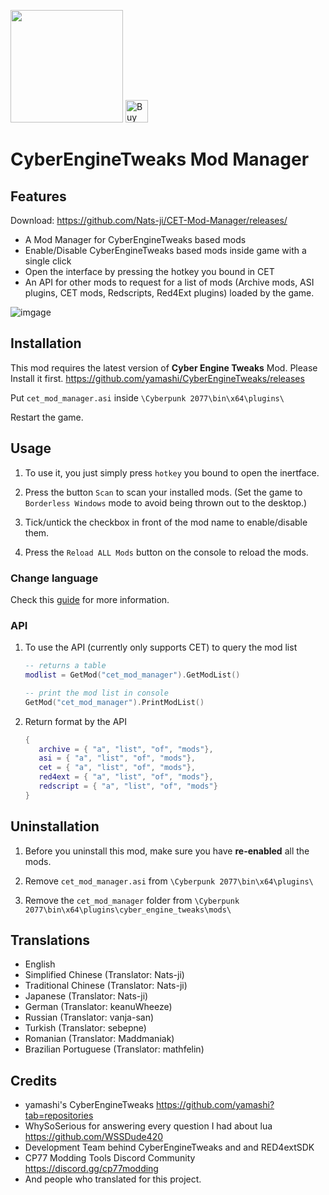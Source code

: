 <a href="https://www.buymeacoffee.com/mingm"><img src="https://img.buymeacoffee.com/button-api/?text=Buy me a coffee&emoji=&slug=mingm&button_colour=FF5F5F&font_colour=ffffff&font_family=Comic&outline_colour=000000&coffee_colour=FFDD00" width="180px"></a>
<a href='https://ko-fi.com/U6U572VOM' target='_blank'><img height='36' style='border:0px;height:36px;' src='https://cdn.ko-fi.com/cdn/kofi1.png?v=3' border='0' alt='Buy Me a Coffee at ko-fi.com' /></a>

# CyberEngineTweaks Mod Manager

## Features

Download: https://github.com/Nats-ji/CET-Mod-Manager/releases/

- A Mod Manager for CyberEngineTweaks based mods
- Enable/Disable CyberEngineTweaks based mods inside game with a single click
- Open the interface by pressing the hotkey you bound in CET
- An API for other mods to request for a list of mods (Archive mods, ASI plugins, CET mods, Redscripts, Red4Ext plugins) loaded by the game.


![imgage](https://staticdelivery.nexusmods.com/mods/3333/images/895/895-1610480969-1242777005.png)

## Installation

This mod requires the latest version of **Cyber Engine Tweaks** Mod. Please Install it first. https://github.com/yamashi/CyberEngineTweaks/releases

Put `cet_mod_manager.asi` inside `\Cyberpunk 2077\bin\x64\plugins\`

Restart the game.

## Usage

1. To use it, you just simply press `hotkey` you bound to open the inertface.

2. Press the button `Scan` to scan your installed mods. (Set the game to `Borderless Windows` mode to avoid being thrown out to the desktop.)

3. Tick/untick the checkbox in front of the mod name to enable/disable them.

4. Press the `Reload ALL Mods` button on the console to reload the mods.

### Change language
Check this [guide](https://wiki.redmodding.org/cyber-engine-tweaks/getting-started/configuration/change-font-and-font-size#how-to-display-non-english-characters) for more information.

### API

1. To use the API (currently only supports CET) to query the mod list
   ```lua
   -- returns a table
   modlist = GetMod("cet_mod_manager").GetModList()

   -- print the mod list in console
   GetMod("cet_mod_manager").PrintModList()
   ```
2. Return format by the API
   ```lua
   {
      archive = { "a", "list", "of", "mods"},
      asi = { "a", "list", "of", "mods"},
      cet = { "a", "list", "of", "mods"},
      red4ext = { "a", "list", "of", "mods"},
      redscript = { "a", "list", "of", "mods"}
   }
   ```

## Uninstallation

1. Before you uninstall this mod, make sure you have **re-enabled** all the mods.

2. Remove `cet_mod_manager.asi` from `\Cyberpunk 2077\bin\x64\plugins\`

3. Remove the `cet_mod_manager` folder from `\Cyberpunk 2077\bin\x64\plugins\cyber_engine_tweaks\mods\`

## Translations
- English
- Simplified Chinese (Translator: Nats-ji)
- Traditional Chinese (Translator: Nats-ji)
- Japanese (Translator: Nats-ji)
- German (Translator: keanuWheeze)
- Russian (Translator: vanja-san)
- Turkish (Translator: sebepne)
- Romanian (Translator: Maddmaniak)
- Brazilian Portuguese (Translator: mathfelin)

## Credits

- yamashi's CyberEngineTweaks https://github.com/yamashi?tab=repositories
- WhySoSerious for answering every question I had about lua https://github.com/WSSDude420
- Development Team behind CyberEngineTweaks and and RED4extSDK
- CP77 Modding Tools Discord Community https://discord.gg/cp77modding
- And people who translated for this project.
